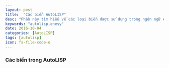 ```yaml
---
layout: post
title:  "Các biến AutoLISP"
desc: "Phần này tìm hiểu về các loại biến được sử dụng trong ngôn ngữ AutoLISP."
keywords: "autolisp,enesy"
date: 2016-10-04
categories: [AutoLISP]
tags: [autolisp]
icon: fa-file-code-o
---
```


### Các biến trong AutoLISP


